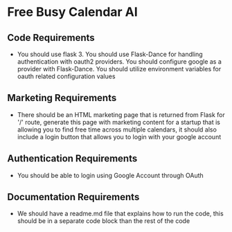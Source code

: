 # Free Busy Calendar AI
## Code Requirements
 * You should use flask 3. You should use Flask-Dance for handling authentication with oauth2 providers. You should configure google as a provider with Flask-Dance. You should utilize environment variables for oauth related configuration values

## Marketing Requirements
 * There should be an HTML marketing page that is returned from Flask for '/' route, generate this page with marketing content for a startup that is allowing you to find free time across multiple calendars, it should also include a login button that allows you to login with your google account

## Authentication Requirements
 * You should be able to login using Google Account through OAuth

## Documentation Requirements
 * We should have a readme.md file that explains how to run the code, this should be in a separate code block than the rest of the code
